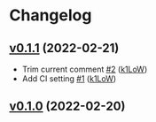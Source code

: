 # Changelog

## [v0.1.1](https://github.com/k1LoW/brewfile-desc/compare/v0.1.0...v0.1.1) (2022-02-21)

* Trim current comment [#2](https://github.com/k1LoW/brewfile-desc/pull/2) ([k1LoW](https://github.com/k1LoW))
* Add CI setting [#1](https://github.com/k1LoW/brewfile-desc/pull/1) ([k1LoW](https://github.com/k1LoW))

## [v0.1.0](https://github.com/k1LoW/brewfile-desc/compare/898b1547b9c6...v0.1.0) (2022-02-20)

